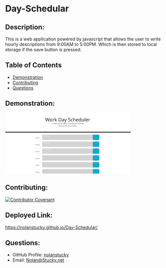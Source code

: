 # Day-Schedular

## Description: 
This is a web application powered by javascript that allows the user to write hourly descriptions from 9:00AM to 5:00PM. Which is then stored to local storage if the save button is pressed.

## Table of Contents
* [Demonstration](#demonstration)
* [Contributing](#contributing)
* [Questions](#questions)

## Demonstration:
<img src="https://github.com/nolanstucky/Day-Schedular/blob/main/Assets/dayplanner.JPG" alt = "work day schedular" style="width: 80%;">

## Contributing:
[![Contributor Covenant](https://img.shields.io/badge/Contributor%20Covenant-v2.0%20adopted-ff69b4.svg)](https://www.contributor-covenant.org/version/2/0/code_of_conduct/)

## Deployed Link:
https://nolanstucky.github.io/Day-Schedular/

## Questions:
* GitHub Profile:  [nolanstucky](https://github.com/nolanstucky)
* Email: <Nolan@Stucky.net>

